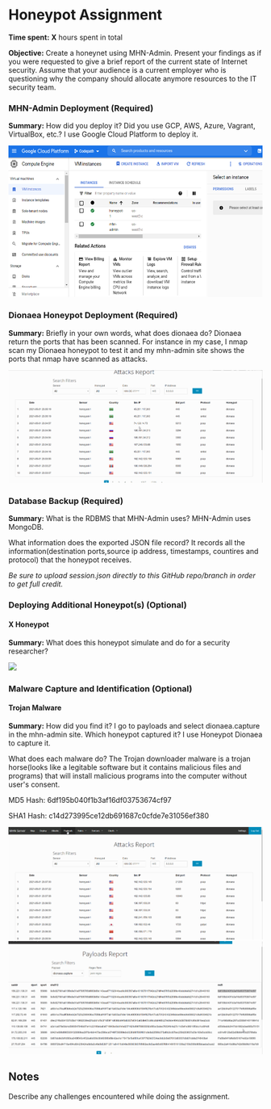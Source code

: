 # Honeypot Assignment

**Time spent:** **X** hours spent in total

**Objective:** Create a honeynet using MHN-Admin. Present your findings as if you were requested to give a brief report of the current state of Internet security. Assume that your audience is a current employer who is questioning why the company should allocate anymore resources to the IT security team.

### MHN-Admin Deployment (Required)

**Summary:** How did you deploy it? Did you use GCP, AWS, Azure, Vagrant, VirtualBox, etc.?
I use Google Cloud Platform to deploy it.

<img src="GCD.png" width="700" height="300"> 

### Dionaea Honeypot Deployment (Required)

**Summary:** Briefly in your own words, what does dionaea do?
Dionaea return the ports that has been scanned. For instance in my case, I nmap scan my Dionaea honeypot to test it and my mhn-admin site shows the ports that nmap have scanned as attacks.  

<img src="attacks.gif">

### Database Backup (Required) 

**Summary:**
 What is the RDBMS that MHN-Admin uses? MHN-Admin uses MongoDB.

 What information does the exported JSON file record? It records all the information(destination ports,source ip address, timestamps, countires and protocol) that the honeypot receives. 
 

*Be sure to upload session.json directly to this GitHub repo/branch in order to get full credit.*

### Deploying Additional Honeypot(s) (Optional)

#### X Honeypot

**Summary:** What does this honeypot simulate and do for a security researcher?

<img src="x-honeypot.gif">

### Malware Capture and Identification (Optional)

#### Trojan Malware

**Summary:** How did you find it? I go to payloads and select dionaea.capture in the mhn-admin site. Which honeypot captured it? 
I use Honeypot Dionaea to capture it.

What does each malware do?
The Trojan downloader malware is a trojan horse(looks like a legitable software but it contains malicious files and programs) that will install malicious programs into the computer without user's consent. 


MD5 Hash: 6df195b040f1b3af16df03753674cf97

SHA1 Hash: c14d273995ce12db691687c0cfde7e31056ef380

<img src="malware.gif">

<img src="malware2.gif">

## Notes

Describe any challenges encountered while doing the assignment.
